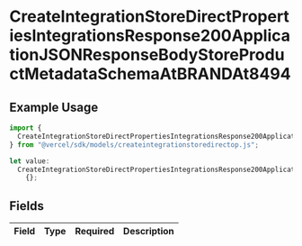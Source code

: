 # CreateIntegrationStoreDirectPropertiesIntegrationsResponse200ApplicationJSONResponseBodyStoreProductMetadataSchemaAtBRANDAt8494

## Example Usage

```typescript
import {
  CreateIntegrationStoreDirectPropertiesIntegrationsResponse200ApplicationJSONResponseBodyStoreProductMetadataSchemaAtBRANDAt8494,
} from "@vercel/sdk/models/createintegrationstoredirectop.js";

let value:
  CreateIntegrationStoreDirectPropertiesIntegrationsResponse200ApplicationJSONResponseBodyStoreProductMetadataSchemaAtBRANDAt8494 =
    {};
```

## Fields

| Field       | Type        | Required    | Description |
| ----------- | ----------- | ----------- | ----------- |